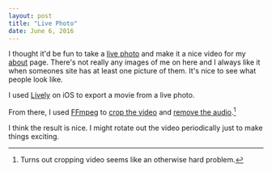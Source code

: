 ```yaml
---
layout: post
title: "Live Photo"
date: June 6, 2016
---
```


I thought it'd be fun to take a [live photo](https://www.youtube.com/watch?v=YRRBs71p7II) and make it a nice video for my [about](/about) page. There's not really any images of me on here and I always like it when someones site has at least one picture of them. It's nice to see what people look like.

I used [Lively](https://itunes.apple.com/us/app/lively-export-live-photo-to/id1049711205?mt=8) on iOS to export a movie from a live photo.

From there, I used [FFmpeg](https://ffmpeg.org) to [crop the video](http://video.stackexchange.com/questions/4563/how-can-i-crop-a-video-with-ffmpeg) and [remove the audio](
http://superuser.com/questions/268985/remove-audio-from-video-file-with-ffmpeg).[^1]

I think the result is nice. I might rotate out the video periodically just to make things exciting.

[^1]: Turns out cropping video seems like an otherwise hard problem.
